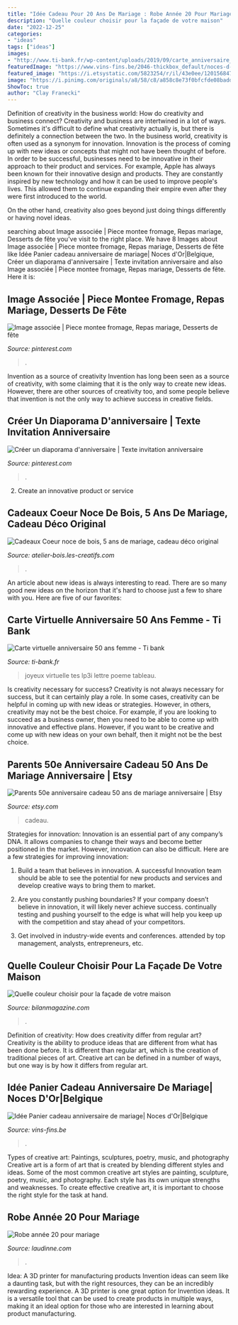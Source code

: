 ```yaml
---
title: "Idée Cadeau Pour 20 Ans De Mariage : Robe Année 20 Pour Mariage"
description: "Quelle couleur choisir pour la façade de votre maison"
date: "2022-12-25"
categories:
- "ideas"
tags: ["ideas"]
images:
- "http://www.ti-bank.fr/wp-content/uploads/2019/09/carte_anniversaire_rectangulaire_texte_50_ans_ml-1.jpg"
featuredImage: "https://www.vins-fins.be/2046-thickbox_default/noces-d-or.jpg"
featured_image: "https://i.etsystatic.com/5823254/r/il/43e0ee/1201568476/il_fullxfull.1201568476_9m3s.jpg"
image: "https://i.pinimg.com/originals/a8/58/c8/a858c8e73f0bfcfde08badd975778f6f.jpg"
ShowToc: true
author: "Clay Franecki"
---
```



Definition of creativity in the business world: How do creativity and business connect?
Creativity and business are intertwined in a lot of ways. Sometimes it's difficult to define what creativity actually is, but there is definitely a connection between the two. 
In the business world, creativity is often used as a synonym for innovation. Innovation is the process of coming up with new ideas or concepts that might not have been thought of before. In order to be successful, businesses need to be innovative in their approach to their product and services. For example, Apple has always been known for their innovative design and products. They are constantly inspired by new technology and how it can be used to improve people's lives. This allowed them to continue expanding their empire even after they were first introduced to the world. 

On the other hand, creativity also goes beyond just doing things differently or having novel ideas.

	

		
searching about Image associée | Piece montee fromage, Repas mariage, Desserts de fête you've visit to the right place. We have 8 Images about Image associée | Piece montee fromage, Repas mariage, Desserts de fête like Idée Panier cadeau anniversaire de mariage| Noces d&#039;Or|Belgique, Créer un diaporama d&#039;anniversaire | Texte invitation anniversaire and also Image associée | Piece montee fromage, Repas mariage, Desserts de fête. Here it is:
		
    
## Image Associée | Piece Montee Fromage, Repas Mariage, Desserts De Fête

<img loading=lazy src="https://i.pinimg.com/736x/75/15/87/7515879bcb13b4698d6c5c3ac2bdd15a.jpg" onerror="this.onerror=null;this.src='https://tse1.mm.bing.net/th?id=OIP.LMqiyWT_ypHclirWIHGm1AHaNK&amp;pid=15.1';" alt="Image associée | Piece montee fromage, Repas mariage, Desserts de fête">

_Source: pinterest.com_

>. 

	

Invention as a source of creativity
Invention has long been seen as a source of creativity, with some claiming that it is the only way to create new ideas. However, there are other sources of creativity too, and some people believe that invention is not the only way to achieve success in creative fields.

    
## Créer Un Diaporama D&#039;anniversaire | Texte Invitation Anniversaire

<img loading=lazy src="https://i.pinimg.com/originals/a8/58/c8/a858c8e73f0bfcfde08badd975778f6f.jpg" onerror="this.onerror=null;this.src='https://tse3.mm.bing.net/th?id=OIP.oZO0cFDBOtK8dgCuv3Jr-wHaEg&amp;pid=15.1';" alt="Créer un diaporama d&#039;anniversaire | Texte invitation anniversaire">

_Source: pinterest.com_

>. 

	

2. Create an innovative product or service 

    
## Cadeaux Coeur Noce De Bois, 5 Ans De Mariage, Cadeau Déco Original

<img loading=lazy src="https://atelier-bois.les-creatifs.com/photosarticles/coeur_noce_bois_image.jpg" onerror="this.onerror=null;this.src='https://tse4.mm.bing.net/th?id=OIP.nlIUjL0tdP1NGMUqys-eHAHaE8&amp;pid=15.1';" alt="Cadeaux Coeur noce de bois, 5 ans de mariage, cadeau déco original">

_Source: atelier-bois.les-creatifs.com_

>. 

	

An article about new ideas is always interesting to read. There are so many good new ideas on the horizon that it's hard to choose just a few to share with you. Here are five of our favorites: 

    
## Carte Virtuelle Anniversaire 50 Ans Femme - Ti Bank

<img loading=lazy src="http://www.ti-bank.fr/wp-content/uploads/2019/09/carte_anniversaire_rectangulaire_texte_50_ans_ml-1.jpg" onerror="this.onerror=null;this.src='https://tse4.mm.bing.net/th?id=OIP.8_Np4Ic9rqu_X_fOswM_aQHaEg&amp;pid=15.1';" alt="Carte virtuelle anniversaire 50 ans femme - Ti bank">

_Source: ti-bank.fr_

>joyeux virtuelle tes lp3i lettre poeme tableau. 

	

Is creativity necessary for success?
Creativity is not always necessary for success, but it can certainly play a role. In some cases, creativity can be helpful in coming up with new ideas or strategies. However, in others, creativity may not be the best choice. For example, if you are looking to succeed as a business owner, then you need to be able to come up with innovative and effective plans. However, if you want to be creative and come up with new ideas on your own behalf, then it might not be the best choice.

    
## Parents 50e Anniversaire Cadeau 50 Ans De Mariage Anniversaire | Etsy

<img loading=lazy src="https://i.etsystatic.com/5823254/r/il/43e0ee/1201568476/il_fullxfull.1201568476_9m3s.jpg" onerror="this.onerror=null;this.src='https://tse3.mm.bing.net/th?id=OIP.-dN9tqJNiWELosCYVbkwvAHaF7&amp;pid=15.1';" alt="Parents 50e anniversaire cadeau 50 ans de mariage anniversaire | Etsy">

_Source: etsy.com_

>cadeau. 

	

Strategies for innovation:
Innovation is an essential part of any company’s DNA. It allows companies to change their ways and become better positioned in the market. However, innovation can also be difficult. Here are a few strategies for improving innovation:
1. Build a team that believes in innovation. A successful Innovation team should be able to see the potential for new products and services and develop creative ways to bring them to market.

2. Are you constantly pushing boundaries? If your company doesn’t believe in innovation, it will likely never achieve success. continually testing and pushing yourself to the edge is what will help you keep up with the competition and stay ahead of your competitors.

3. Get involved in industry-wide events and conferences. attended by top management, analysts, entrepreneurs, etc.

    
## Quelle Couleur Choisir Pour La Façade De Votre Maison

<img loading=lazy src="https://www.bilanmagazine.com/wp-content/uploads/2020/07/building-5014669_1920.jpg" onerror="this.onerror=null;this.src='https://tse1.mm.bing.net/th?id=OIP.KtLkWzOaNzrl8flpEYpayAHaEK&amp;pid=15.1';" alt="Quelle couleur choisir pour la façade de votre maison">

_Source: bilanmagazine.com_

>. 

	

Definition of creativity: How does creativity differ from regular art?
Creativity is the ability to produce ideas that are different from what has been done before. It is different than regular art, which is the creation of traditional pieces of art. Creative art can be defined in a number of ways, but one way is by how it differs from regular art.

    
## Idée Panier Cadeau Anniversaire De Mariage| Noces D&#039;Or|Belgique

<img loading=lazy src="https://www.vins-fins.be/2046-thickbox_default/noces-d-or.jpg" onerror="this.onerror=null;this.src='https://tse4.mm.bing.net/th?id=OIP.V09trRf5-tcWHDyFeIDrgQHaHa&amp;pid=15.1';" alt="Idée Panier cadeau anniversaire de mariage| Noces d&#039;Or|Belgique">

_Source: vins-fins.be_

>. 

	

Types of creative art: Paintings, sculptures, poetry, music, and photography
Creative art is a form of art that is created by blending different styles and ideas. Some of the most common creative art styles are painting, sculpture, poetry, music, and photography. Each style has its own unique strengths and weaknesses. To create effective creative art, it is important to choose the right style for the task at hand.

    
## Robe Année 20 Pour Mariage

<img loading=lazy src="https://laudinne.com/images5/1118/robe-annee-20-pour-mariage/robe-annee-20-pour-mariage-31_15.jpg" onerror="this.onerror=null;this.src='https://tse1.mm.bing.net/th?id=OIP.HG55fWtlloQBA4jbjZDCiQAAAA&amp;pid=15.1';" alt="Robe année 20 pour mariage">

_Source: laudinne.com_

>. 

	

Idea: A 3D printer for manufacturing products
Invention ideas can seem like a daunting task, but with the right resources, they can be an incredibly rewarding experience. A 3D printer is one great option for Invention ideas. It is a versatile tool that can be used to create products in multiple ways, making it an ideal option for those who are interested in learning about product manufacturing.

